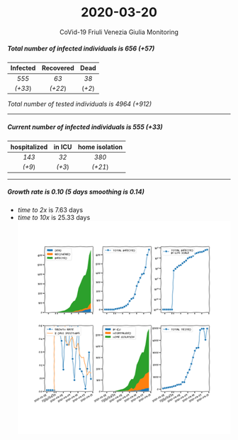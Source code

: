 <div align='center'>

# 2020-03-20
CoVid-19 Friuli Venezia Giulia Monitoring
</div>

##### Total number of infected individuals is 656 (+57)
Infected | Recovered | Dead
:---: | :---: | :---:
*555* | *63* | *38*
*(+33*) | *(+22*) | (*+2*)

*Total number of tested individuals is 4964 (+912)*
***
##### Current number of infected individuals is 555 (+33)
hospitalized | in ICU | home isolation
:---: | :---: | :---:
*143* |*32* |*380*
*(+9*) |*(+3*) |*(+21*)
***
##### Growth rate is 0.10 (5 days smoothing is 0.14)
- *time to 2x* is 7.63 days
- *time to 10x* is 25.33 days
![stats][stats]

[stats]: stats_FriuliVeneziaGiulia.png
